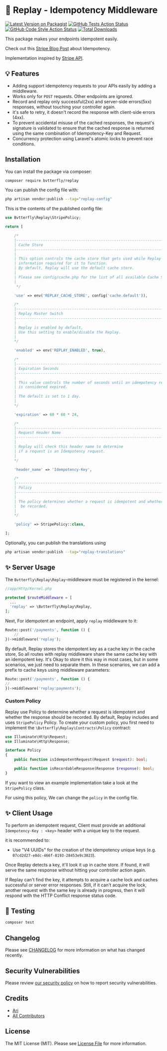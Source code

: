 
# 🔄 Replay - Idempotency Middleware

[![Latest Version on Packagist](https://img.shields.io/packagist/v/bvtterfly/replay.svg?style=flat-square)](https://packagist.org/packages/bvtterfly/replay)
[![GitHub Tests Action Status](https://img.shields.io/github/workflow/status/bvtterfly/replay/run-tests?label=tests)](https://github.com/bvtterfly/replay/actions?query=workflow%3Arun-tests+branch%3Amain)
[![GitHub Code Style Action Status](https://img.shields.io/github/workflow/status/bvtterfly/replay/Check%20&%20fix%20styling?label=code%20style)](https://github.com/bvtterfly/replay/actions?query=workflow%3A"Check+%26+fix+styling"+branch%3Amain)
[![Total Downloads](https://img.shields.io/packagist/dt/bvtterfly/replay.svg?style=flat-square)](https://packagist.org/packages/bvtterfly/replay)

This package makes your endpoints idempotent easily.

Check out this [Stripe Blog Post](https://stripe.com/blog/idempotency) about Idempotency.

Implementation inspired by [Stripe API](https://stripe.com/docs/api/idempotent_requests).

## 💡 Features

- Adding support idempotency requests to your APIs easily by adding a middleware.
- Works only for `POST` requests. Other endpoints are ignored.
- Record and replay only successful(2xx) and server-side errors(5xx) responses, without touching your controller again.
- it's safe to retry, it doesn't record the response with client-side errors (4xx).
- To prevent accidental misuse of the cached responses, the request's signature is validated to ensure that the cached response is returned using the same combination of Idempotency-Key and Request.
- Concurrency protection using Laravel's atomic locks to prevent race conditions.

## Installation

You can install the package via composer:

```bash
composer require bvtterfly/replay
```

You can publish the config file with:

```bash
php artisan vendor:publish --tag="replay-config"
```

This is the contents of the published config file:

```php
use Bvtterfly\Replay\StripePolicy;

return [

    /*
    |--------------------------------------------------------------------------
    | Cache Store
    |--------------------------------------------------------------------------
    |
    | This option controls the cache store that gets used while Replay will store the
    | information required for it to function.
    | By default, Replay will use the default cache store.
    |
    | Please see config/cache.php for the list of all available Cache Stores.
    |
     */

    'use' => env('REPLAY_CACHE_STORE', config('cache.default')),

    /*
    |--------------------------------------------------------------------------
    | Replay Master Switch
    |--------------------------------------------------------------------------
    |
    | Replay is enabled by default,
    | Use this setting to enable/disable the Replay.
    |
    */

    'enabled' => env('REPLAY_ENABLED', true),

    /*
    |--------------------------------------------------------------------------
    | Expiration Seconds
    |--------------------------------------------------------------------------
    |
    | This value controls the number of seconds until an idempotency response
    | is considered expired.
    |
    | The default is set to 1 day.
    |
    */

    'expiration' => 60 * 60 * 24,

    /*
    |--------------------------------------------------------------------------
    | Request Header Name
    |--------------------------------------------------------------------------
    |
    | Replay will check this header name to determine
    | if a request is an Idempotency request.
    |
    */

    'header_name' => 'Idempotency-Key',

    /*
    |--------------------------------------------------------------------------
    | Policy
    |--------------------------------------------------------------------------
    |
    | The policy determines whether a request is idempotent and whether the response should
    |  be recorded.
    |
    */

    'policy' => StripePolicy::class,

];
```

Optionally, you can publish the translations using

```bash
php artisan vendor:publish --tag="replay-translations"
```

## ✨ Server Usage

The `Bvtterfly\Replay\Replay`-middleware must be registered in the kernel:
```php
//app/Http/Kernel.php

protected $routeMiddleware = [
  ...
  'replay' => \Bvtterfly\Replay\Replay,
];
```
Next, For idempotent an endpoint, apply `replay` middleware to it:
```php
Route::post('/payments', function () {
    //
})->middleware('replay');
```
By default, Replay stores the idempotent key as a cache key in the cache store, So all routes with replay middleware share the same cache key with an idempotent key. It's Okay to store it this way in most cases, but in some scenarios, we just need to separate them. In these scenarios, we can add a prefix to cache keys using middleware parameters:

```php
Route::post('/payments', function () {
//
})->middleware('replay:payments');
```

### Custom Policy

Replay use Policy to determine whether a request is idempotent and whether the response should be recorded. By default, Replay includes and uses `StripePolicy` Policy.
To create your custom policy, you first need to implement the `\Bvtterfly\Replay\Contracts\Policy` contract:

```php
use Illuminate\Http\Request;
use Illuminate\Http\Response;

interface Policy
{
    public function isIdempotentRequest(Request $request): bool;

    public function isRecordableResponse(Response $response): bool;
}
```
If you want to view an example implementation take a look at the `StripePolicy` class.

For using this policy, We can change the `policy` in the config file.

## ✨ Client Usage

To perform an idempotent request, Client must provide an additional `Idempotency-Key : <key>` header with a unique key to the request.

it is recommended to:
- Use "V4 UUIDs" for the creation of the idempotency unique keys (e.g. `07cd2d27-e0dc-466f-8193-28453e9c3023`).

Once Replay detects a key, it'll look it up in cache store. If found, it will serve the same response without hitting your controller action again.

If Replay can't find the key, it attempts to acquire a cache lock and caches successful or server error responses. Still, if it can't acquire the lock, another request with the same key is already in progress, then it will respond with the HTTP Conflict response status code.

## 🧪 Testing

```bash
composer test
```

## Changelog

Please see [CHANGELOG](CHANGELOG.md) for more information on what has changed recently.

## Security Vulnerabilities

Please review [our security policy](../../security/policy) on how to report security vulnerabilities.

## Credits

- [Ari](https://github.com/bvtterfly)
- [All Contributors](../../contributors)

## License

The MIT License (MIT). Please see [License File](LICENSE.md) for more information.
